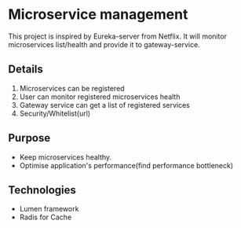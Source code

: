 # Microservice management

This project is inspired by Eureka-server from Netflix.
It will monitor microservices list/health and provide it to gateway-service.

## Details

1. Microservices can be registered
2. User can monitor registered microservices health
3. Gateway service can get a list of registered services
4. Security/Whitelist(url)

## Purpose

- Keep microservices healthy.
- Optimise application's performance(find performance bottleneck)

## Technologies

- Lumen framework
- Radis for Cache
